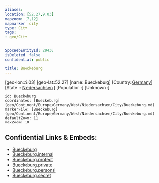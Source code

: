 ```yaml
---
aliases: 
location: [52.27,9.03]
mapzoom: [7,12] 
mapmarker: city 
type: City
tags:
- geo/City


SpocWebEntityId: 29430
isDeleted: false
confidential: public

title: Bueckeburg
---
```

[geo-lon::9.03]
[geo-lat::52.27]
[name::Bueckeburg]
[Country::[Germany](geo/Continent/Europe/Germany.md)]
[State :: [Niedersachsen](geo/Continent/Europe/Germany/West/Niedersachsen.md) ]
[Population::]
[Unknown::]


```leaflet
id: Bueckeburg
coordinates: [Bueckeburg](geo/Continent/Europe/Germany/West/Niedersachsen/City/Bueckeburg.md)
markerFile: [Bueckeburg](geo/Continent/Europe/Germany/West/Niedersachsen/City/Bueckeburg.md)
defaultZoom: 11 
maxZoom: 18
```


## Confidential Links & Embeds: 
- [Bueckeburg](../../../../../../../../_public/geo/Continent/Europe/Germany/West/Niedersachsen/City/Bueckeburg.md) 
- [Bueckeburg.internal](../../../../../../../../_internal/geo/Continent/Europe/Germany/West/Niedersachsen/City/Bueckeburg.internal.md) 
- [Bueckeburg.protect](../../../../../../../../_protect/geo/Continent/Europe/Germany/West/Niedersachsen/City/Bueckeburg.protect.md) 
- [Bueckeburg.private](../../../../../../../../_private/geo/Continent/Europe/Germany/West/Niedersachsen/City/Bueckeburg.private.md) 
- [Bueckeburg.personal](../../../../../../../../_personal/geo/Continent/Europe/Germany/West/Niedersachsen/City/Bueckeburg.personal.md) 
- [Bueckeburg.secret](../../../../../../../../_secret/geo/Continent/Europe/Germany/West/Niedersachsen/City/Bueckeburg.secret.md) 
